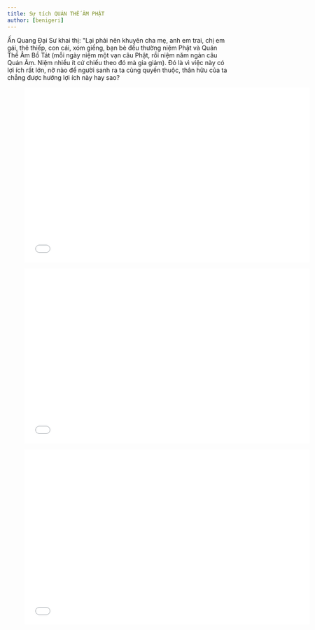 ```yaml
---
title: Sự tích QUÁN THẾ ÂM PHẬT
author: [benigeri]
---
```


Ấn Quang Đại Sư khai thị: "Lại phải nên khuyên cha mẹ, anh em trai, chị em gái, thê thiếp, con cái, xóm giềng, bạn bè đều thường niệm Phật và Quán Thế Âm Bồ Tát (mỗi ngày niệm một vạn câu Phật, rồi niệm năm ngàn câu Quán Âm. Niệm nhiều ít cứ chiếu theo đó mà gia giảm). Ðó là vì việc này có lợi ích rất lớn, nỡ nào để người sanh ra ta cùng quyến thuộc, thân hữu của ta chẳng được hưởng lợi ích này hay sao?

<figure><iframe width="650" height="400" src="//www.youtube-nocookie.com/embed/5Ev3pgMX0Ls" frameborder="0" allowfullscreen></iframe></figure>


<figure><iframe width="650" height="400" src="//www.youtube-nocookie.com/embed/ZJCEPpoQqHg" frameborder="0" allowfullscreen></iframe></figure>


<figure><iframe width="650" height="400" src="//www.youtube-nocookie.com/embed/PQpW8xP4SIQ" frameborder="0" allowfullscreen></iframe></figure>

